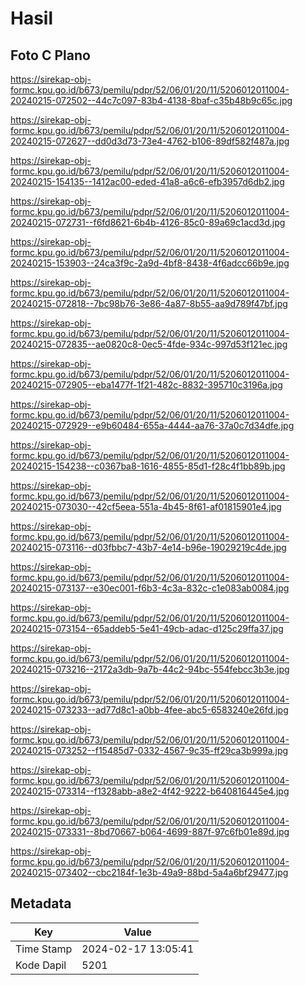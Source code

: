 # Hasil

## Foto C Plano

https://sirekap-obj-formc.kpu.go.id/b673/pemilu/pdpr/52/06/01/20/11/5206012011004-20240215-072502--44c7c097-83b4-4138-8baf-c35b48b9c65c.jpg

https://sirekap-obj-formc.kpu.go.id/b673/pemilu/pdpr/52/06/01/20/11/5206012011004-20240215-072627--dd0d3d73-73e4-4762-b106-89df582f487a.jpg

https://sirekap-obj-formc.kpu.go.id/b673/pemilu/pdpr/52/06/01/20/11/5206012011004-20240215-154135--1412ac00-eded-41a8-a6c6-efb3957d6db2.jpg

https://sirekap-obj-formc.kpu.go.id/b673/pemilu/pdpr/52/06/01/20/11/5206012011004-20240215-072731--f6fd8621-6b4b-4126-85c0-89a69c1acd3d.jpg

https://sirekap-obj-formc.kpu.go.id/b673/pemilu/pdpr/52/06/01/20/11/5206012011004-20240215-153903--24ca3f9c-2a9d-4bf8-8438-4f6adcc66b9e.jpg

https://sirekap-obj-formc.kpu.go.id/b673/pemilu/pdpr/52/06/01/20/11/5206012011004-20240215-072818--7bc98b76-3e86-4a87-8b55-aa9d789f47bf.jpg

https://sirekap-obj-formc.kpu.go.id/b673/pemilu/pdpr/52/06/01/20/11/5206012011004-20240215-072835--ae0820c8-0ec5-4fde-934c-997d53f121ec.jpg

https://sirekap-obj-formc.kpu.go.id/b673/pemilu/pdpr/52/06/01/20/11/5206012011004-20240215-072905--eba1477f-1f21-482c-8832-395710c3196a.jpg

https://sirekap-obj-formc.kpu.go.id/b673/pemilu/pdpr/52/06/01/20/11/5206012011004-20240215-072929--e9b60484-655a-4444-aa76-37a0c7d34dfe.jpg

https://sirekap-obj-formc.kpu.go.id/b673/pemilu/pdpr/52/06/01/20/11/5206012011004-20240215-154238--c0367ba8-1616-4855-85d1-f28c4f1bb89b.jpg

https://sirekap-obj-formc.kpu.go.id/b673/pemilu/pdpr/52/06/01/20/11/5206012011004-20240215-073030--42cf5eea-551a-4b45-8f61-af01815901e4.jpg

https://sirekap-obj-formc.kpu.go.id/b673/pemilu/pdpr/52/06/01/20/11/5206012011004-20240215-073116--d03fbbc7-43b7-4e14-b96e-19029219c4de.jpg

https://sirekap-obj-formc.kpu.go.id/b673/pemilu/pdpr/52/06/01/20/11/5206012011004-20240215-073137--e30ec001-f6b3-4c3a-832c-c1e083ab0084.jpg

https://sirekap-obj-formc.kpu.go.id/b673/pemilu/pdpr/52/06/01/20/11/5206012011004-20240215-073154--65addeb5-5e41-49cb-adac-d125c29ffa37.jpg

https://sirekap-obj-formc.kpu.go.id/b673/pemilu/pdpr/52/06/01/20/11/5206012011004-20240215-073216--2172a3db-9a7b-44c2-94bc-554febcc3b3e.jpg

https://sirekap-obj-formc.kpu.go.id/b673/pemilu/pdpr/52/06/01/20/11/5206012011004-20240215-073233--ad77d8c1-a0bb-4fee-abc5-6583240e26fd.jpg

https://sirekap-obj-formc.kpu.go.id/b673/pemilu/pdpr/52/06/01/20/11/5206012011004-20240215-073252--f15485d7-0332-4567-9c35-ff29ca3b999a.jpg

https://sirekap-obj-formc.kpu.go.id/b673/pemilu/pdpr/52/06/01/20/11/5206012011004-20240215-073314--f1328abb-a8e2-4f42-9222-b640816445e4.jpg

https://sirekap-obj-formc.kpu.go.id/b673/pemilu/pdpr/52/06/01/20/11/5206012011004-20240215-073331--8bd70667-b064-4699-887f-97c6fb01e89d.jpg

https://sirekap-obj-formc.kpu.go.id/b673/pemilu/pdpr/52/06/01/20/11/5206012011004-20240215-073402--cbc2184f-1e3b-49a9-88bd-5a4a6bf29477.jpg


## Metadata

| Key        | Value               |
| ---------- | ------------------- |
| Time Stamp | 2024-02-17 13:05:41 |
| Kode Dapil | 5201                |



